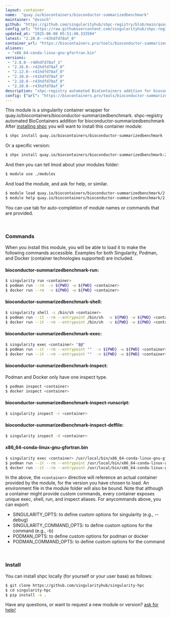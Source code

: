 ```yaml
---
layout: container
name:  "quay.io/biocontainers/bioconductor-summarizedbenchmark"
maintainer: "@vsoch"
github: "https://github.com/singularityhub/shpc-registry/blob/main/quay.io/biocontainers/bioconductor-summarizedbenchmark/container.yaml"
config_url: "https://raw.githubusercontent.com/singularityhub/shpc-registry/main/quay.io/biocontainers/bioconductor-summarizedbenchmark/container.yaml"
updated_at: "2025-06-08 05:51:40.333504"
latest: "2.20.0--r43hdfd78af_0"
container_url: "https://biocontainers.pro/tools/bioconductor-summarizedbenchmark"
aliases:
 - "x86_64-conda-linux-gnu-gfortran.bin"
versions:
 - "2.8.0--r40hdfd78af_1"
 - "2.16.0--r42hdfd78af_0"
 - "2.12.0--r41hdfd78af_0"
 - "2.10.0--r41hdfd78af_0"
 - "2.18.0--r43hdfd78af_0"
 - "2.20.0--r43hdfd78af_0"
description: "shpc-registry automated BioContainers addition for bioconductor-summarizedbenchmark"
config: {"url": "https://biocontainers.pro/tools/bioconductor-summarizedbenchmark", "maintainer": "@vsoch", "description": "shpc-registry automated BioContainers addition for bioconductor-summarizedbenchmark", "latest": {"2.20.0--r43hdfd78af_0": "sha256:2bed0fdddde36097e3f567ef98d820e1edeb6425f293f37e47bc40e4ab6ea809"}, "tags": {"2.8.0--r40hdfd78af_1": "sha256:69f700a491d99333ce544c111bce419abe884c7a9c1f678d1fd690255b7b57ce", "2.16.0--r42hdfd78af_0": "sha256:4da200743a53f16596d99524ab9fe4d9f699b7aca9062e3cdc13dc0753bbb6b6", "2.12.0--r41hdfd78af_0": "sha256:b01a27d8d5c406cab46d15f237918bd251e73d7a8e77931b03bda3e815a17618", "2.10.0--r41hdfd78af_0": "sha256:7526bff9b525b4c76568f3f2d98e096b62a8af72fa1f81e28acabfcff5e31969", "2.18.0--r43hdfd78af_0": "sha256:eb5373c170cba5fff1a28d0f61aef7cf3bc399c499edade58d8173b0b3a7887d", "2.20.0--r43hdfd78af_0": "sha256:2bed0fdddde36097e3f567ef98d820e1edeb6425f293f37e47bc40e4ab6ea809"}, "docker": "quay.io/biocontainers/bioconductor-summarizedbenchmark", "aliases": {"x86_64-conda-linux-gnu-gfortran.bin": "/usr/local/bin/x86_64-conda-linux-gnu-gfortran.bin"}}
---
```


This module is a singularity container wrapper for quay.io/biocontainers/bioconductor-summarizedbenchmark.
shpc-registry automated BioContainers addition for bioconductor-summarizedbenchmark
After [installing shpc](#install) you will want to install this container module:


```bash
$ shpc install quay.io/biocontainers/bioconductor-summarizedbenchmark
```

Or a specific version:

```bash
$ shpc install quay.io/biocontainers/bioconductor-summarizedbenchmark:2.20.0--r43hdfd78af_0
```

And then you can tell lmod about your modules folder:

```bash
$ module use ./modules
```

And load the module, and ask for help, or similar.

```bash
$ module load quay.io/biocontainers/bioconductor-summarizedbenchmark/2.20.0--r43hdfd78af_0
$ module help quay.io/biocontainers/bioconductor-summarizedbenchmark/2.20.0--r43hdfd78af_0
```

You can use tab for auto-completion of module names or commands that are provided.

<br>

### Commands

When you install this module, you will be able to load it to make the following commands accessible.
Examples for both Singularity, Podman, and Docker (container technologies supported) are included.

#### bioconductor-summarizedbenchmark-run:

```bash
$ singularity run <container>
$ podman run --rm  -v ${PWD} -w ${PWD} <container>
$ docker run --rm  -v ${PWD} -w ${PWD} <container>
```

#### bioconductor-summarizedbenchmark-shell:

```bash
$ singularity shell -s /bin/sh <container>
$ podman run --it --rm --entrypoint /bin/sh  -v ${PWD} -w ${PWD} <container>
$ docker run --it --rm --entrypoint /bin/sh  -v ${PWD} -w ${PWD} <container>
```

#### bioconductor-summarizedbenchmark-exec:

```bash
$ singularity exec <container> "$@"
$ podman run --it --rm --entrypoint ""  -v ${PWD} -w ${PWD} <container> "$@"
$ docker run --it --rm --entrypoint ""  -v ${PWD} -w ${PWD} <container> "$@"
```

#### bioconductor-summarizedbenchmark-inspect:

Podman and Docker only have one inspect type.

```bash
$ podman inspect <container>
$ docker inspect <container>
```

#### bioconductor-summarizedbenchmark-inspect-runscript:

```bash
$ singularity inspect -r <container>
```

#### bioconductor-summarizedbenchmark-inspect-deffile:

```bash
$ singularity inspect -d <container>
```


#### x86_64-conda-linux-gnu-gfortran.bin

```bash
$ singularity exec <container> /usr/local/bin/x86_64-conda-linux-gnu-gfortran.bin
$ podman run --it --rm --entrypoint /usr/local/bin/x86_64-conda-linux-gnu-gfortran.bin   -v ${PWD} -w ${PWD} <container> -c " $@"
$ docker run --it --rm --entrypoint /usr/local/bin/x86_64-conda-linux-gnu-gfortran.bin   -v ${PWD} -w ${PWD} <container> -c " $@"
```



In the above, the `<container>` directive will reference an actual container provided
by the module, for the version you have chosen to load. An environment file in the
module folder will also be bound. Note that although a container
might provide custom commands, every container exposes unique exec, shell, run, and
inspect aliases. For anycommands above, you can export:

 - SINGULARITY_OPTS: to define custom options for singularity (e.g., --debug)
 - SINGULARITY_COMMAND_OPTS: to define custom options for the command (e.g., -b)
 - PODMAN_OPTS: to define custom options for podman or docker
 - PODMAN_COMMAND_OPTS: to define custom options for the command

<br>

### Install

You can install shpc locally (for yourself or your user base) as follows:

```bash
$ git clone https://github.com/singularityhub/singularity-hpc
$ cd singularity-hpc
$ pip install -e .
```

Have any questions, or want to request a new module or version? [ask for help!](https://github.com/singularityhub/singularity-hpc/issues)